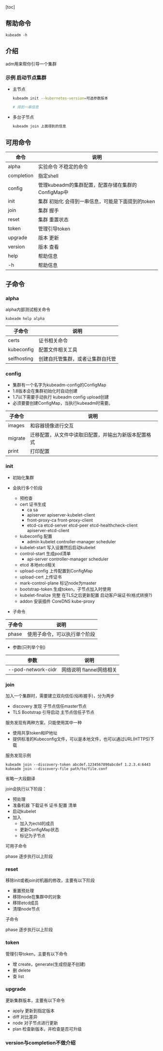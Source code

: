 [toc]

## 帮助命令

```
kubeadm -h
```

## 介绍

adm用来帮你引导一个集群

### 示例 启动节点集群

- 主节点

  ```bash
  kubeadm init --kubernetes-version=可选参数版本
  
  # 得到一串信息
  ```

- 多台子节点

  ```bash
  kubeadm join 上面得到的信息
  ```

## 可用命令

| 命令       | 说明                                               |
| ---------- | -------------------------------------------------- |
| alpha      | 实验命令 不稳定的命令                              |
| completion | 指定shell                                          |
| config     | 管理kubeadm的集群配置，配置存储在集群的ConfigMap中 |
| init       | 集群 初始化 会得到一串信息，可能是下面提到的token  |
| join       | 集群 握手                                          |
| reset      | 集群 重置状态                                      |
| token      | 管理引导token                                      |
| upgrade    | 版本 更新                                          |
| version    | 版本 查看                                          |
| help       | 帮助信息                                           |
| -h         | 帮助信息                                           |

## 子命令

### alpha

alpha内部测试相关命令

```
kubeadm help alpha
```

| 子命令      | 说明                             |
| ----------- | -------------------------------- |
| certs       | 证书相关命令                     |
| kubeconfig  | 配置文件相关工具                 |
| selfhosting | 创建自托管集群，或者让集群自托管 |

### config

- 集群有一个名字为kubeadm-config的ConfigMap
- 1.8版本会在集群初始化时自动创建
- 1.7以下需要手动执行 kubeadm config upload创建
- 必须要要创建ConfigMap，当执行kubeadm时需要。

| 子命令  | 说明                                                 |
| ------- | ---------------------------------------------------- |
| images  | 和容器镜像进行交互                                   |
| migrate | 迁移配置，从文件中读取旧配置，并输出为新版本配置格式 |
| print   | 打印配置                                             |

### init

- 初始化集群
- 会执行多个阶段
  - 预检查
  - cert 证书生成
    - ca sa
    - apiserver apiserver-kubelet-client
    - front-proxy-ca front-proxy-client
    - etcd-ca etcd-server etcd-peer etcd-healthcheck-client apiserver-etcd-client
  - kubeconfig 配置
    - admin kubelet controller-manager scheduler
  - kubelet-start 写入设置然后启动kubelet
  - control-start 生成pod清单
    - api-server controller-manager scheduler
  - etcd 本地etcd相关
  - upload-config 上传配置到ConfigMap
  - upload-cert 上传证书
  - mark-control-plane 标记node为master
  - bootstrap-token 生成token，子节点加入时使用
  - kubelet-finalize 完整 在TLS之后更新配置 启动客户端证书(格式转换?)
  - addon 安装插件 CoreDNS kube-proxy

- 子命令

| 子命令 | 说明                         |
| ------ | ---------------------------- |
| phase  | 使用子命令，可以执行单个阶段 |

- 参数(只列举个别)

| 参数               | 说明                     |
| ------------------ | ------------------------ |
| --pod-network-cidr | 网络说明 flannel网络相关 |



### join

加入一个集群时，需要建立双向信任(俗称握手)，分为两步

- discovery 发现 子节点信任master节点
- TLS Bootstrap 引导启动 主节点信任子节点

服务发现有两种方案，只能使用其中一种

- 使用共享token和IP地址
- 提供标准的Kubeconfig文件，可以是本地文件，也可以通过URL(HTTPS)下载

服务发现示例

```
kubeadm join --discovery-token abcdef.1234567890abcdef 1.2.3.4:6443
kubeadm join --discovery-file path/to/file.conf
```

省略一大段翻译

join会执行以下阶段：

- 预处理
- 准备机器 下载证书 证书 配置 清单
- 启动kubelet
- 加入
  - 加入为ectd的成员
  - 更新ConfigMap状态
  - 标记为子节点

可用子命令

phase 逐步执行以上阶段

### reset

移除init或者join对机器的修改，主要有以下阶段

- 重置预处理
- 移除node在集群中的对象
- 移除etcd成员
- 清理node节点

子命令

phase 逐步执行以上阶段

### token

管理引导token，主要有以下命令

- 增 create，generate(生成但是不创建)
- 删 delete
- 查 list

### upgrade

更新集群版本，主要有以下命令

- apply 更新到指定版本
- diff 对比差异
- node 对子节点进行更新
- plan 检查新版本，并检查是否可升级

### version与completion不做介绍

